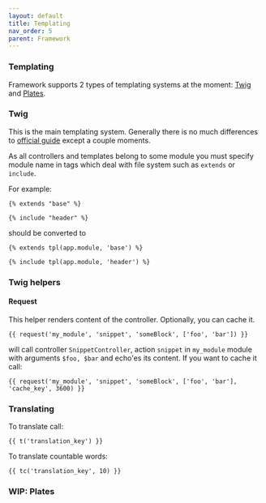 ```yaml
---
layout: default
title: Templating
nav_order: 5
parent: Framework
---
```


### Templating

Framework supports 2 types of templating systems at the moment: [Twig](https://twig.symfony.com/) and [Plates](https://platesphp.com/).

### Twig

This is the main templating system.
Generally there is no much differences to [official guide](https://twig.symfony.com/) except a couple moments.

As all controllers and templates belong to some module you must specify module name in tags which deal with file system such as `extends` or `include`.

For example:

```twig
{% extends "base" %}

{% include "header" %}
```

should be converted to 

```twig
{% extends tpl(app.module, 'base') %}

{% include tpl(app.module, 'header') %}
```

### Twig helpers

#### Request

This helper renders content of the controller. Optionally, you can cache it.

```twig
{{ request('my_module', 'snippet', 'someBlock', ['foo', 'bar']) }}
``` 

will call controller `SnippetController`, action `snippet` in `my_module` module with arguments `$foo, $bar` and echo'es its content.
If you want to cache it call:

```twig
{{ request('my_module', 'snippet', 'someBlock', ['foo', 'bar'], 'cache_key', 3600) }}
``` 

### Translating

To translate call:

```twig
{{ t('translation_key') }}
```

To translate countable words:

```twig
{{ tc('translation_key', 10) }}
```

### WIP: Plates